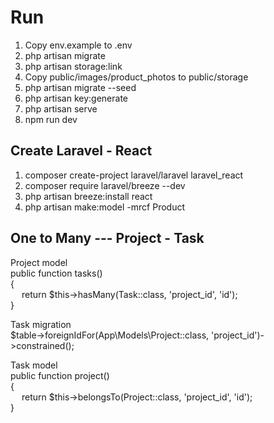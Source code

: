 # Run

1. Copy env.example to .env
2. php artisan migrate
3. php artisan storage:link
4. Copy public/images/product_photos to public/storage
5. php artisan migrate --seed
6. php artisan key:generate
7. php artisan serve
8. npm run dev

## Create Laravel - React

1. composer create-project laravel/laravel laravel_react
2. composer require laravel/breeze --dev
3. php artisan breeze:install react
4. php artisan make:model -mrcf Product

## One to Many --- Project - Task

Project model  
public function tasks()  
{  
&emsp; return $this->hasMany(Task::class, 'project_id', 'id');  
}

Task migration  
$table->foreignIdFor(App\Models\Project::class, 'project_id')->constrained();

Task model  
public function project()  
{  
&emsp; return $this->belongsTo(Project::class, 'project_id', 'id');  
}
